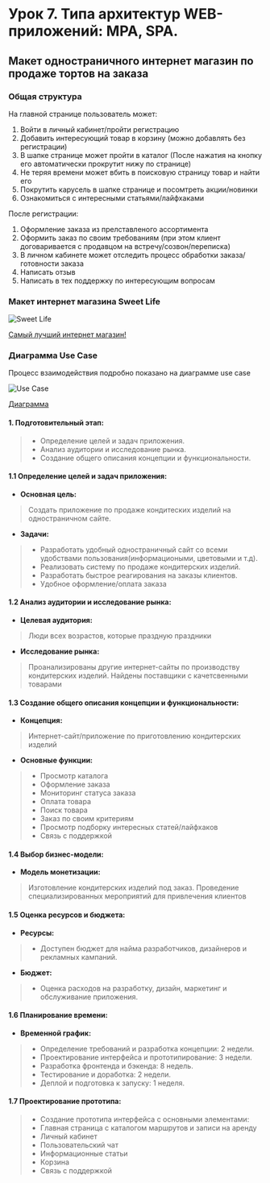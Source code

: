 
# Урок 7. Типа архитектур WEB-приложений: MPA, SPA.

## Макет одностраничного интернет магазин по продаже тортов на заказа

### Общая структура 

На главной странице пользователь может: 
1. Войти в личный кабинет/пройти регистрацию 
2. Добавить интересующий товар в корзину (можно добавлять без регистрации) 
3. В шапке странице может пройти в каталог (После нажатия на кнопку его автоматически прокрутит нижу по странице)
4. Не теряя времени может вбить в поисковую страницу товар и найти его
5. Покрутить карусель в шапке странице и посомтреть акции/новинки 
6. Ознакомиться с интересными статьями/лайфхаками 

После регистрации: 
1. Оформление заказа из прелставленого ассортимента
2. Оформить заказ по  своим требованиям (при этом клиент договаривается с продавцом на встречу/созвон/переписка)
3. В личном кабинете может отследить процесс обработки заказа/готовности заказа
4. Написать отзыв 
5. Написать в тех поддержку по интересующим вопросам 

### Макет интернет магазина Sweet Life
![Sweet Life](Sweet.jpg)

[Самый лучший интернет магазин!](https://www.figma.com/file/TXdSho9VBOgXthkgpk9qLs/Sweet-Life?type=whiteboard&node-id=0-1&t=TZPYZZ1nIXaADEIP-0 "Нажми и убедись")

### Диаграмма Use Case 
Процесс взаимодействия подробно показано на диаграмме use case

![Use Case](CASE.jpg)

[Диаграмма](https://www.figma.com/file/lsPCYxdkXFLzrP2RPQRrbi/USE-CASE-(Community)?type=whiteboard&node-id=0-1&t=GhJUd1aEs2X8sK63-0 "Изучай тщательно")

#### 1. Подготовительный этап: 
> - Определение целей и задач приложения.
> - Анализ аудитории и исследование рынка.
> - Создание общего описания концепции и функциональности.


#### 1.1 **Определение целей и задач приложения:**

- **Основная цель:**
> Создать приложение по продаже кондитеских изделий на одностраничном сайте. 
- **Задачи:**
> - Разработать удобный одностраничный сайт со всеми удобствами пользования(информациоными, цветовыми и т.д).
> - Реализовать систему по продаже кондитерских изделий.
> - Разработать быстрое реагирования на заказы клиентов.
> - Удобное оформление/оплата заказа

#### 1.2 **Анализ аудитории и исследование рынка:** 
- **Целевая аудитория:**  
> Люди всех возрастов, которые праздную праздники
- **Исследование рынка:**
>  Проанализированы другие интернет-сайты по производству кондитерских изделий.
>  Найдены поставщики с качетсвенными товарами

#### 1.3 Создание общего описания концепции и функциональности:
- **Концепция:**
> Интернет-сайт/приложение по приготовлению кондитерских изделий
- **Основные функции:**
> - Просмотр каталога
> - Оформление заказа
> - Мониторинг статуса заказа 
> - Оплата товара
> - Поиск товара
> - Заказ по своим критериям 
> - Просмотр подборку интересных статей/лайфхаков 
> - Связь с поддержкой 

#### 1.4 Выбор бизнес-модели:
- **Модель монетизации:**
> Изготовление кондитерских изделий под заказ. Проведение специализированных мероприятий для привлечения клиентов 

#### 1.5 Оценка ресурсов и бюджета:
- **Ресурсы:**
> - Доступен бюджет для найма разработчиков, дизайнеров и рекламных кампаний.
- **Бюджет:**
> - Оценка расходов на разработку, дизайн, маркетинг и обслуживание приложения.

#### 1.6 Планирование времени:
- **Временной график:**
> - Определение требований и разработка концепции: 2 недели.
> - Проектирование интерфейса и прототипирование: 3 недели.
> - Разработка фронтенда и бэкенда: 8 недель.
> - Тестирование и доработка: 2 недели.
> - Деплой и подготовка к запуску: 1 неделя.

#### 1.7 Проектирование прототипа:
> - Создание прототипа интерфейса с основными элементами:
> - Главная страница с каталогом маршрутов и записи на аренду
> - Личный кабинет 
> - Пользовательский чат 
> - Информационные статьи 
> - Корзина 
> - Связь с поддержкой 